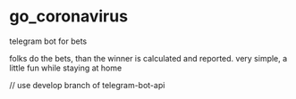 # go_coronavirus
telegram bot for bets

folks do the bets, than the winner is calculated and reported. very simple, a little fun while staying at home

 // use develop branch of telegram-bot-api